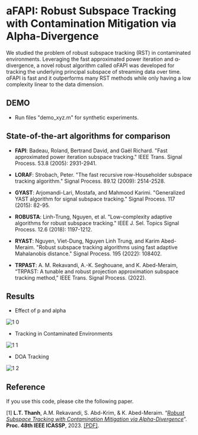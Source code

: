 # aFAPI: Robust Subspace Tracking with Contamination Mitigation via Alpha-Divergence

We studied the problem of robust subspace tracking (RST) in contaminated environments. Leveraging the fast approximated power iteration and α-divergence, a novel robust algorithm called αFAPI was developed for tracking the underlying principal subspace of streaming data over time. αFAPI is fast and
it outperforms many RST methods while only having a low complexity linear to the data dimension. 


## DEMO

+ Run files "demo_xyz.m" for synthetic experiments.

## State-of-the-art algorithms for comparison

+ **FAPI**: Badeau, Roland, Bertrand David, and Gaël Richard. "Fast approximated power iteration subspace tracking." IEEE Trans. Signal Process. 53.8 (2005): 2931-2941.

+ **LORAF**: Strobach, Peter. "The fast recursive row-Householder subspace tracking algorithm." Signal Process. 89.12 (2009): 2514-2528.

+ **GYAST**: Arjomandi-Lari, Mostafa, and Mahmood Karimi. "Generalized YAST algorithm for signal subspace tracking." Signal Process. 117 (2015): 82-95.

+ **ROBUSTA**: Linh-Trung, Nguyen, et al. "Low-complexity adaptive algorithms for robust subspace tracking." IEEE J. Sel. Topics Signal Process. 12.6 (2018): 1197-1212.

+ **RYAST**: Nguyen, Viet-Dung, Nguyen Linh Trung, and Karim Abed-Meraim. "Robust subspace tracking algorithms using fast adaptive Mahalanobis distance." Signal Process. 195 (2022): 108402.


+ **TRPAST**: A. M. Rekavandi, A.-K. Seghouane, and K. Abed-Meraim, “TRPAST: A tunable and robust projection approximation subspace tracking method,” IEEE Trans. Signal Process. (2022). 


## Results

+ Effect of p and alpha

![1 0](https://user-images.githubusercontent.com/26319211/197474765-75e53a21-1333-4c33-9595-460663db1d69.PNG)


+ Tracking in Contaminated Environments

![1 1](https://user-images.githubusercontent.com/26319211/197476117-57c6fd43-1260-470b-bdf3-17e92b8f45e7.PNG)


+ DOA Tracking

![1 2](https://user-images.githubusercontent.com/26319211/197476153-6d7c69bc-ec65-4ef7-8013-401cd6fdf783.PNG)


## Reference

If you use this code, please cite the following paper.

[1] **L.T. Thanh**, A.M. Rekavandi, S. Abd-Krim, & K. Abed-Meraim. “[*Robust Subspace Tracking with Contamination Mitigation via Alpha-Divergence*](https://ieeexplore.ieee.org/document/10094931)”. **Proc. 48th IEEE ICASSP**, 2023. [[PDF]](https://thanhtbt.github.io/files/2023_aFAPI.pdf).

